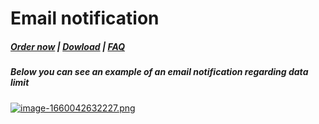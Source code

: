 # Email notification

#####  [Order now](https://panel.puqcloud.com/index.php?rp=/store/whmcs-module-synology) | [Dowload](https://download.puqcloud.com/WHMCS/servers/PUQ_WHMCS-Synology/) | [FAQ](https://faq.puqcloud.com/)

##### **Below you can see an example of an email notification regarding data limit**

[![image-1660042632227.png](https://doc.puq.info/uploads/images/gallery/2022-08/scaled-1680-/image-1660042632227.png)](https://doc.puq.info/uploads/images/gallery/2022-08/image-1660042632227.png)